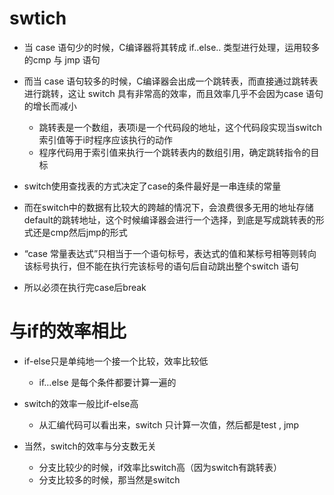 # swtich

- 当 case 语句少的时候，C编译器将其转成 if..else.. 类型进行处理，运用较多的cmp 与 jmp 语句
- 而当 case 语句较多的时候，C编译器会出成一个跳转表，而直接通过跳转表进行跳转，这让 switch 具有非常高的效率，而且效率几乎不会因为case 语句的增长而减小
  - 跳转表是一个数组，表项i是一个代码段的地址，这个代码段实现当switch索引值等于i时程序应该执行的动作
  - 程序代码用于索引值来执行一个跳转表内的数组引用，确定跳转指令的目标



- switch使用查找表的方式决定了case的条件最好是一串连续的常量

- 而在switch中的数据有比较大的跨越的情况下，会浪费很多无用的地址存储default的跳转地址，这个时候编译器会进行一个选择，到底是写成跳转表的形式还是cmp然后jmp的形式



- “case 常量表达式”只相当于一个语句标号，表达式的值和某标号相等则转向该标号执行，但不能在执行完该标号的语句后自动跳出整个switch 语句
- 所以必须在执行完case后break







# 与if的效率相比

- if-else只是单纯地一个接一个比较，效率比较低
  - if…else 是每个条件都要计算一遍的
- switch的效率一般比if-else高
  - 从汇编代码可以看出来，switch 只计算一次值，然后都是test , jmp



- 当然，switch的效率与分支数无关
  - 分支比较少的时候，if效率比switch高（因为switch有跳转表）
  - 分支比较多的时候，那当然是switch
